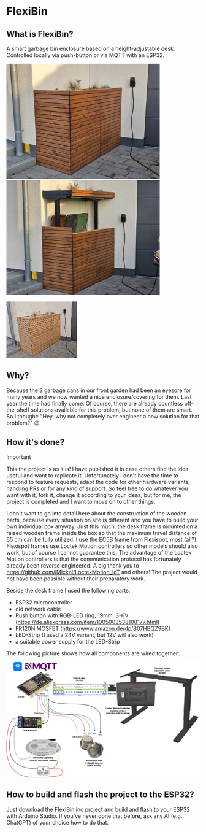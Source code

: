 # FlexiBin



## What is FlexiBin?
A smart garbage bin enclosure based on a height-adjustable desk. Controlled locally via push-button or via MQTT with an ESP32.

<img src="doc/flexibin-closed.jpg" alt="closed" width="400"> <img src="doc/flexibin-open.jpg" alt="opened" width="400">

![in action](doc/FlexiBin-in-action.gif)

## Why?
Because the 3 garbage cans in our front garden had been an eyesore for many years and we now wanted a nice enclosure/covering for them. Last year the time had finally come.
Of course, there are already countless off-the-shelf solutions available for this problem, but none of them are smart. So I thought: "Hey, why not completely over engineer a new solution for that problem?" :wink:

## How it's done?
> [!IMPORTANT]  
> This the project is as it is! I have published it in case others find the idea useful and want to replicate it. Unfortunately i don't have the time to respond to feature requests, adapt the code for other hardware variants, handling PRs or for any kind of support. So feel free to do whatever you want with it, fork it, change it according to your ideas, but for me, the project is completed and I want to move on to other things.

I don't want to go into detail here about the construction of the wooden parts, because every situation on site is different and you have to build your own individual box anyway. Just this much: the desk frame is mounted on a raised wooden frame inside the box so that the maximum travel distance of 65 cm can be fully utilized. I use the EC5B frame from Flexispot, most (all?) Flexispot frames use Loctek Motion controllers so other models should also work, but of course I cannot guarantee this. The advantage of the Loctek Motion controllers is that the communication protocol has fortunately already been reverse engineered:
A big thank you to https://github.com/iMicknl/LoctekMotion_IoT and others! The project would not have been possible without their preparatory work.

Beside the desk frame I used the following parts:
- ESP32 microcontroller
- old network cable
- Push button with RGB-LED ring, 19mm, 3-6V (https://de.aliexpress.com/item/1005003538108177.html)
- FR120N MOSFET (https://www.amazon.de/dp/B07HBQZ9BK)
- LED-Strip (I used a 24V variant, but 12V will also work)
- a suitable power supply for the LED-Strip

The following picture shows how all components are wired together:

![Wiring](doc/FlexiBin-wiring.jpg)

## How to build and flash the project to the ESP32?
Just download the FlexiBin.ino project and build and flash to your ESP32 with Arduino Studio. If you've never done that before, ask any AI (e.g. ChatGPT) of your choice how to do that.
